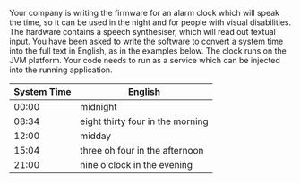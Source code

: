 Your company is writing the firmware for an alarm clock which will speak the time, so it can be used in the night and for people with visual disabilities.  
The hardware contains a speech synthesiser, which will read out textual input. 
You have been asked to write the software to convert a system time into the full text in English, 
as in the examples below. The clock runs on the JVM platform. 
Your code needs to run as a service which can be injected into the running application.


|System Time	|English|
|-------|---------|
|00:00	|	midnight|
|08:34	|	eight thirty four in the morning|
|12:00	|	midday|
|15:04	|	three oh four in the afternoon|
|21:00	|	nine o'clock in the evening|